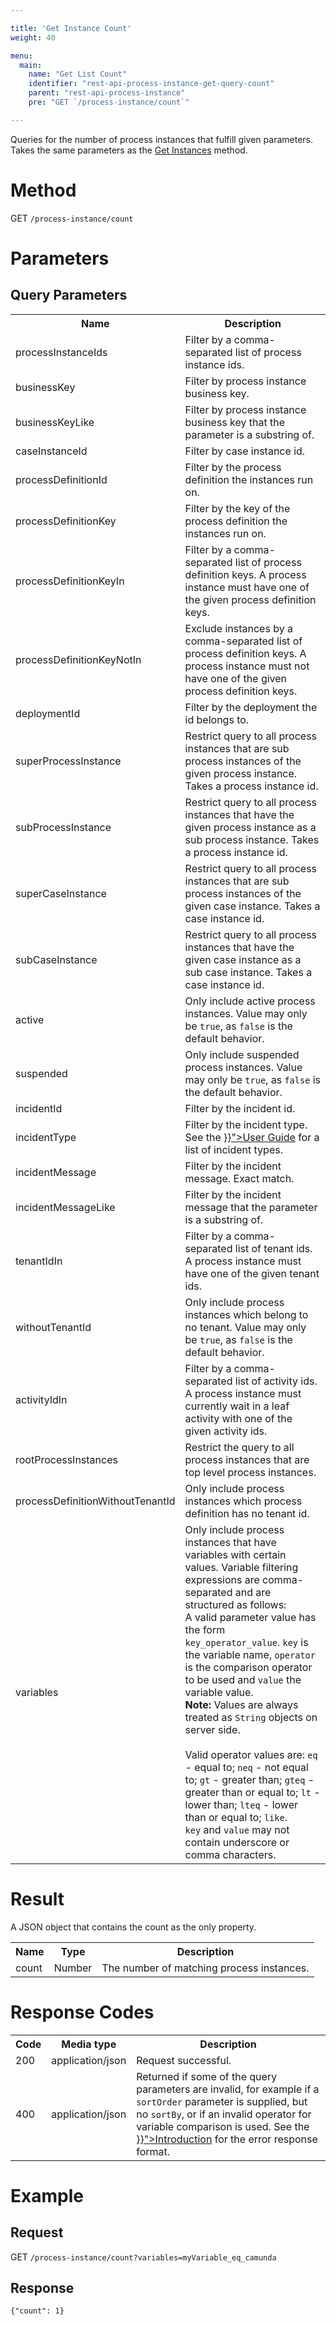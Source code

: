 ```yaml
---

title: 'Get Instance Count'
weight: 40

menu:
  main:
    name: "Get List Count"
    identifier: "rest-api-process-instance-get-query-count"
    parent: "rest-api-process-instance"
    pre: "GET `/process-instance/count`"

---
```




Queries for the number of process instances that fulfill given parameters.
Takes the same parameters as the [Get Instances](../../reference/rest/process-instance/get-query.md) method.


# Method

GET `/process-instance/count`


# Parameters

## Query Parameters

<table class="table table-striped">
  <tr>
    <th>Name</th>
    <th>Description</th>
  </tr>
  <tr>
    <td>processInstanceIds</td>
    <td>Filter by a comma-separated list of process instance ids.</td>
  </tr>
  <tr>
    <td>businessKey</td>
    <td>Filter by process instance business key.</td>
  </tr>
  <tr>
    <td>businessKeyLike</td>
    <td>Filter by process instance business key that the parameter is a substring of.</td>
  </tr>
  <tr>
    <td>caseInstanceId</td>
    <td>Filter by case instance id.</td>
  </tr>
  <tr>
    <td>processDefinitionId</td>
    <td>Filter by the process definition the instances run on.</td>
  </tr>
  <tr>
    <td>processDefinitionKey</td>
    <td>Filter by the key of the process definition the instances run on.</td>
  </tr>
  <tr>
    <td>processDefinitionKeyIn</td>
    <td>Filter by a comma-separated list of process definition keys. A process instance must have one of the given process definition keys.</td>
  </tr>
  <tr>
    <td>processDefinitionKeyNotIn</td>
    <td>Exclude instances by a comma-separated list of process definition keys. A process instance must not have one of the given process definition keys.</td>
  </tr>
  <tr>
    <td>deploymentId</td>
    <td>Filter by the deployment the id belongs to.</td>
  </tr>
  <tr>
    <td>superProcessInstance</td>
    <td>Restrict query to all process instances that are sub process instances of the given process instance. Takes a process instance id.</td>
  </tr>
  <tr>
    <td>subProcessInstance</td>
    <td>Restrict query to all process instances that have the given process instance as a sub process instance. Takes a process instance id.</td>
  </tr>
  <tr>
    <td>superCaseInstance</td>
    <td>Restrict query to all process instances that are sub process instances of the given case instance. Takes a case instance id.</td>
  </tr>
  <tr>
    <td>subCaseInstance</td>
    <td>Restrict query to all process instances that have the given case instance as a sub case instance. Takes a case instance id.</td>
  </tr>
  <tr>
    <td>active</td>
    <td>Only include active process instances. Value may only be <code>true</code>, as <code>false</code> is the default behavior.</td>
  </tr>
  <tr>
    <td>suspended</td>
    <td>Only include suspended process instances. Value may only be <code>true</code>, as <code>false</code> is the default behavior.</td>
  </tr>
  <tr>
    <td>incidentId</td>
    <td>Filter by the incident id.</td>
  </tr>
  <tr>
    <td>incidentType</td>
    <td>Filter by the incident type. See the <a href="../../user-guide/process-engine/incidents.md#incident-types" >}}">User Guide</a> for a list of incident types.</td>
  </tr>
  <tr>
    <td>incidentMessage</td>
    <td>Filter by the incident message. Exact match.</td>
  </tr>
  <tr>
    <td>incidentMessageLike</td>
    <td>Filter by the incident message that the parameter is a substring of.</td>
  </tr>
  <tr>
    <td>tenantIdIn</td>
    <td>Filter by a comma-separated list of tenant ids. A process instance must have one of the given tenant ids.</td>
  </tr>
  <tr>
    <td>withoutTenantId</td>
    <td>Only include process instances which belong to no tenant. Value may only be <code>true</code>, as <code>false</code> is the default behavior.</td>
  </tr>
  <tr>
    <td>activityIdIn</td>
    <td>Filter by a comma-separated list of activity ids. A process instance must currently wait in a leaf activity with one of the given activity ids.</td>
  </tr>
  <tr>
    <td>rootProcessInstances</td>
    <td>Restrict the query to all process instances that are top level process instances.</td>
  </tr>
  <tr>
    <td>processDefinitionWithoutTenantId</td>
    <td>Only include process instances which process definition has no tenant id.</td>
  </tr>
  <tr>
    <td>variables</td>
    <td>Only include process instances that have variables with certain values.
    Variable filtering expressions are comma-separated and are structured as follows:<br/>
    A valid parameter value has the form <code>key_operator_value</code>.
    <code>key</code> is the variable name, <code>operator</code> is the comparison operator to be used and <code>value</code> the variable value.<br/>
    <strong>Note:</strong> Values are always treated as <code>String</code> objects on server side.<br/>
    <br/>
    Valid operator values are: <code>eq</code> - equal to; <code>neq</code> - not equal to; <code>gt</code> - greater than;
    <code>gteq</code> - greater than or equal to; <code>lt</code> - lower than; <code>lteq</code> - lower than or equal to;
    <code>like</code>.<br/>
    <code>key</code> and <code>value</code> may not contain underscore or comma characters.
    </td>
  </tr>
</table>


# Result

A JSON object that contains the count as the only property.

<table class="table table-striped">
  <tr>
    <th>Name</th>
    <th>Type</th>
    <th>Description</th>
  </tr>
  <tr>
    <td>count</td>
    <td>Number</td>
    <td>The number of matching process instances.</td>
  </tr>
</table>


# Response Codes

<table class="table table-striped">
  <tr>
    <th>Code</th>
    <th>Media type</th>
    <th>Description</th>
  </tr>
  <tr>
    <td>200</td>
    <td>application/json</td>
    <td>Request successful.</td>
  </tr>
  <tr>
    <td>400</td>
    <td>application/json</td>
    <td>Returned if some of the query parameters are invalid, for example if a <code>sortOrder</code> parameter is supplied, but no <code>sortBy</code>, or if an invalid operator for variable comparison is used. See the <a href="../../reference/rest/overview/_index.md#error-handling" >}}">Introduction</a> for the error response format.</td>
  </tr>
</table>


# Example

## Request

<!-- TODO: Insert a 'real' example -->
GET `/process-instance/count?variables=myVariable_eq_camunda`

## Response

    {"count": 1}
